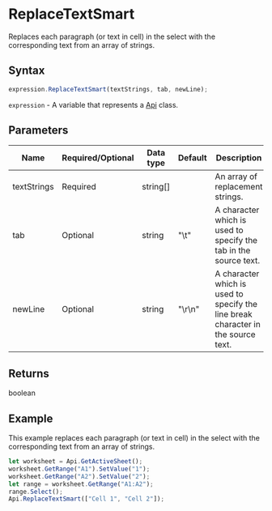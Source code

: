 # ReplaceTextSmart

Replaces each paragraph (or text in cell) in the select with the corresponding text from an array of strings.

## Syntax

```javascript
expression.ReplaceTextSmart(textStrings, tab, newLine);
```

`expression` - A variable that represents a [Api](../Api.md) class.

## Parameters

| **Name** | **Required/Optional** | **Data type** | **Default** | **Description** |
| ------------- | ------------- | ------------- | ------------- | ------------- |
| textStrings | Required | string[] |  | An array of replacement strings. |
| tab | Optional | string | "\t" | A character which is used to specify the tab in the source text. |
| newLine | Optional | string | "\r\n" | A character which is used to specify the line break character in the source text. |

## Returns

boolean

## Example

This example replaces each paragraph (or text in cell) in the select with the corresponding text from an array of strings.

```javascript editor-
let worksheet = Api.GetActiveSheet();
worksheet.GetRange("A1").SetValue("1");
worksheet.GetRange("A2").SetValue("2");
let range = worksheet.GetRange("A1:A2");
range.Select();
Api.ReplaceTextSmart(["Cell 1", "Cell 2"]);
```

